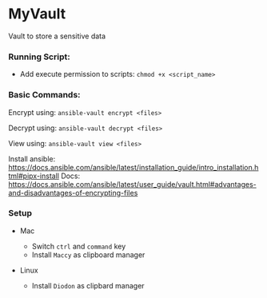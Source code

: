 # MyVault

Vault to store a sensitive data

### Running Script:

- Add execute permission to scripts: `chmod +x <script_name> `

### Basic Commands:

Encrypt using: `ansible-vault encrypt <files>`

Decrypt using: `ansible-vault decrypt <files>`

View using: `ansible-vault view <files>`

Install ansible: https://docs.ansible.com/ansible/latest/installation_guide/intro_installation.html#pipx-install Docs: https://docs.ansible.com/ansible/latest/user_guide/vault.html#advantages-and-disadvantages-of-encrypting-files

### Setup

- Mac

  - Switch `ctrl` and `command` key
  - Install `Maccy` as clipboard manager

- Linux

  - Install `Diodon` as clipbard manager
